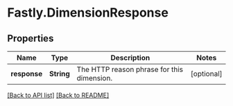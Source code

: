# Fastly.DimensionResponse

## Properties

Name | Type | Description | Notes
------------ | ------------- | ------------- | -------------
**response** | **String** | The HTTP reason phrase for this dimension. | [optional] 


[[Back to API list]](../../README.md#endpoints) [[Back to README]](../../README.md)

